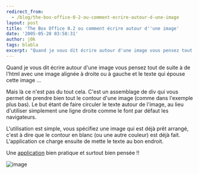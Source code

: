 ```yaml
---
redirect_from:
  - /blog/the-box-office-0-2-ou-comment-ecrire-autour-d-une-image
layout: post
title: 'The Box Office 0.2 ou comment écrire autour d''une image'
date: '2005-05-20 03:58:31'
author: j0k
tags: blabla
excerpt: "Quand je vous dit écrire autour d'une image vous pensez tout de suite à de l'html avec une image alignée à droite ou à gauche et le texte qui épouse cette image ...     \nMais là ce n'est pas du tout cela. C'est un assemblage de div qui vous permet de prendre bien tout le contour d'une image (comme dans l'exemple plus bas). Le but étant de faire circuler le texte      …"
---
```


Quand je vous dit écrire autour d'une image vous pensez tout de suite à de l'html avec une image alignée à droite ou à gauche et le texte qui épouse cette image ...

Mais là ce n'est pas du tout cela. C'est un assemblage de div qui vous permet de prendre bien tout le contour d'une image (comme dans l'exemple plus bas). Le but étant de faire circuler le texte autour de l'image, au lieu d'utiliser simplement une ligne droite comme le font par défaut les navigateurs.

L'utilisation est simple, vous spécifiez une image qui est déjà prêt arrangé, c'est à dire que le contour en blanc (ou une autre couleur) est déjà fait. L'application ce charge ensuite de mette le texte au bon endroit.

Une [application](http://www.bram.us/_theboxoffice/index.php) bien pratique et surtout bien pensée !!

 ![image](http://www.bram.us/_theboxoffice/images/mike_snap.jpg)
